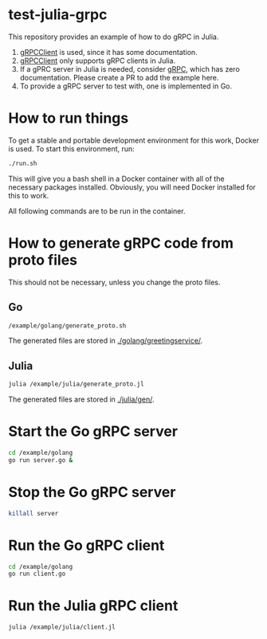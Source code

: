 # test-julia-grpc
This repository provides an example of how to do gRPC in Julia.

1. [gRPCClient](https://github.com/JuliaComputing/gRPCClient.jl) is used, since it has some documentation.
2. [gRPCClient](https://github.com/JuliaComputing/gRPCClient.jl) only supports gRPC clients in Julia.
3. If a gPRC server in Julia is needed, consider [gRPC](https://github.com/tanmaykm/gRPC.jl), which has zero documentation.  Please create a PR to add the example here.
4. To provide a gRPC server to test with, one is implemented in Go.

# How to run things

To get a stable and portable development environment for this work, Docker is used.  To start this environment, run:

```bash
./run.sh
```

This will give you a bash shell in a Docker container with all of the necessary packages installed.  Obviously, you will need Docker installed for this to work.

All following commands are to be run in the container.

# How to generate gRPC code from proto files

This should not be necessary, unless you change the proto files.

## Go

```bash
/example/golang/generate_proto.sh
```

The generated files are stored in [./golang/greetingservice/](./golang/greetingservice/).
## Julia

```bash
julia /example/julia/generate_proto.jl
```

The generated files are stored in [./julia/gen/](./julia/gen/).

# Start the Go gRPC server

```bash
cd /example/golang
go run server.go &
```

# Stop the Go gRPC server

```bash
killall server
```
# Run the Go gRPC client

```bash
cd /example/golang
go run client.go
```

# Run the Julia gRPC client

```bash
julia /example/julia/client.jl
```
